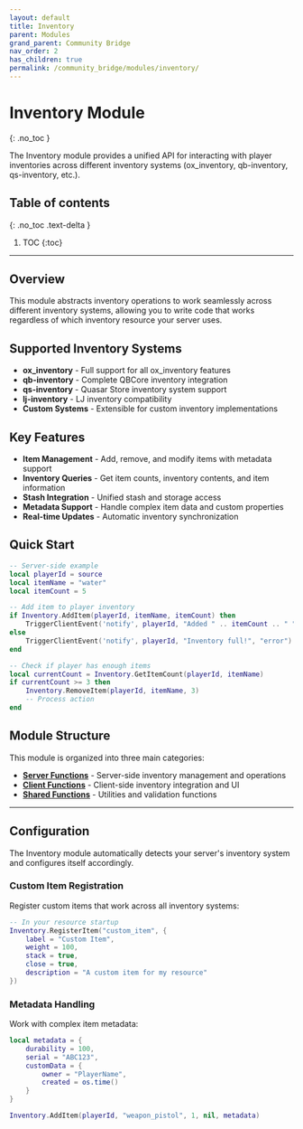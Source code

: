 ```yaml
---
layout: default
title: Inventory
parent: Modules
grand_parent: Community Bridge
nav_order: 2
has_children: true
permalink: /community_bridge/modules/inventory/
---
```


# Inventory Module
{: .no_toc }

The Inventory module provides a unified API for interacting with player inventories across different inventory systems (ox_inventory, qb-inventory, qs-inventory, etc.).

## Table of contents
{: .no_toc .text-delta }

1. TOC
{:toc}

---

## Overview

This module abstracts inventory operations to work seamlessly across different inventory systems, allowing you to write code that works regardless of which inventory resource your server uses.

## Supported Inventory Systems

- **ox_inventory** - Full support for all ox_inventory features
- **qb-inventory** - Complete QBCore inventory integration
- **qs-inventory** - Quasar Store inventory system support
- **lj-inventory** - LJ inventory compatibility
- **Custom Systems** - Extensible for custom inventory implementations

## Key Features

- **Item Management** - Add, remove, and modify items with metadata support
- **Inventory Queries** - Get item counts, inventory contents, and item information
- **Stash Integration** - Unified stash and storage access
- **Metadata Support** - Handle complex item data and custom properties
- **Real-time Updates** - Automatic inventory synchronization

## Quick Start

```lua
-- Server-side example
local playerId = source
local itemName = "water"
local itemCount = 5

-- Add item to player inventory
if Inventory.AddItem(playerId, itemName, itemCount) then
    TriggerClientEvent('notify', playerId, "Added " .. itemCount .. " " .. itemName)
else
    TriggerClientEvent('notify', playerId, "Inventory full!", "error")
end

-- Check if player has enough items
local currentCount = Inventory.GetItemCount(playerId, itemName)
if currentCount >= 3 then
    Inventory.RemoveItem(playerId, itemName, 3)
    -- Process action
end
```

## Module Structure

This module is organized into three main categories:

- **[Server Functions](server/)** - Server-side inventory management and operations
- **[Client Functions](client/)** - Client-side inventory integration and UI
- **[Shared Functions](shared/)** - Utilities and validation functions

---

## Configuration

The Inventory module automatically detects your server's inventory system and configures itself accordingly. 

### Custom Item Registration

Register custom items that work across all inventory systems:

```lua
-- In your resource startup
Inventory.RegisterItem("custom_item", {
    label = "Custom Item",
    weight = 100,
    stack = true,
    close = true,
    description = "A custom item for my resource"
})
```

### Metadata Handling

Work with complex item metadata:

```lua
local metadata = {
    durability = 100,
    serial = "ABC123",
    customData = {
        owner = "PlayerName",
        created = os.time()
    }
}

Inventory.AddItem(playerId, "weapon_pistol", 1, nil, metadata)
```
